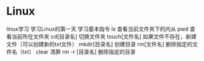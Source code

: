 # Linux
linux学习
学习Linux的第一天
 学习基本指令
  ls                查看当前文件夹下的内从
  pwd               查看当前所在文件夹
  cd[目录名]         切换文件夹
  touch[文件名]      如果文件不存在，新建文件（可以创建新的txt文件）
  mkdir[目录名]      创建目录
  rm[文件名]         删除指定的文件名（txt）
  clear              清屏
   rm -r [目录名]    删除指定的目录
   
  
